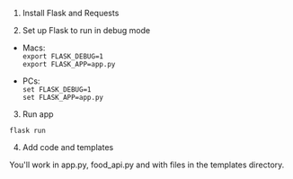 1. Install Flask and Requests 

2. Set up Flask to run in debug mode 

* Macs:   
`export FLASK_DEBUG=1`  
`export FLASK_APP=app.py`

* PCs:  
`set FLASK_DEBUG=1`  
`set FLASK_APP=app.py`

3. Run app

`flask run`

4. Add code and templates

You'll work in app.py, food_api.py and with files in the templates directory.